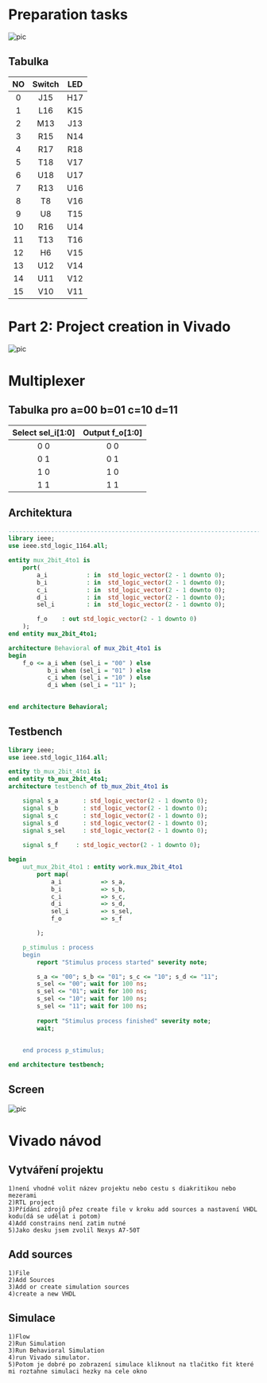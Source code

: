 # Preparation tasks

![pic](img/LED1.png)
## Tabulka

| **NO** | **Switch** |  **LED**  |
| :-: | :-: | :-: |
| 0 | J15 | H17 |
| 1 | L16 | K15 |
| 2 | M13 | J13 |
| 3 | R15 | N14 |
| 4 | R17 | R18 |
| 5 | T18 | V17 |
| 6 | U18 | U17 |
| 7 | R13 | U16 |
| 8 | T8 | V16 |
| 9 | U8 | T15 |
| 10 | R16 | U14 |
| 11 | T13 | T16 |
| 12 | H6 | V15 |
| 13 | U12 | V14 |
| 14 | U11 | V12 |
| 15 | V10 | V11 |

# Part 2: Project creation in Vivado
![pic](img/1.png)
# Multiplexer
## Tabulka pro a=00 b=01 c=10 d=11
| **Select sel_i[1:0]** | **Output f_o[1:0]** |
| :-: | :-: |
| 0 0 | 0 0 |
| 0 1 | 0 1|
| 1 0 | 1 0 |
| 1 1 | 1 1 |


## Architektura
```VHDL
------------------------------------------------------------------------
library ieee;
use ieee.std_logic_1164.all;

entity mux_2bit_4to1 is
    port(
        a_i           : in  std_logic_vector(2 - 1 downto 0);
        b_i           : in  std_logic_vector(2 - 1 downto 0);
        c_i           : in  std_logic_vector(2 - 1 downto 0);
        d_i           : in  std_logic_vector(2 - 1 downto 0);
        sel_i         : in  std_logic_vector(2 - 1 downto 0);

        f_o    : out std_logic_vector(2 - 1 downto 0)
    );
end entity mux_2bit_4to1;

architecture Behavioral of mux_2bit_4to1 is
begin
    f_o <= a_i when (sel_i = "00" ) else
           b_i when (sel_i = "01" ) else
           c_i when (sel_i = "10" ) else
           d_i when (sel_i = "11" );
    

end architecture Behavioral;

```
## Testbench
```VHDL
library ieee;
use ieee.std_logic_1164.all;

entity tb_mux_2bit_4to1 is
end entity tb_mux_2bit_4to1;
architecture testbench of tb_mux_2bit_4to1 is

    signal s_a       : std_logic_vector(2 - 1 downto 0);
    signal s_b       : std_logic_vector(2 - 1 downto 0);
    signal s_c       : std_logic_vector(2 - 1 downto 0);
    signal s_d       : std_logic_vector(2 - 1 downto 0);
    signal s_sel     : std_logic_vector(2 - 1 downto 0);
    
    signal s_f     : std_logic_vector(2 - 1 downto 0);

begin
    uut_mux_2bit_4to1 : entity work.mux_2bit_4to1
        port map(
            a_i           => s_a,
            b_i           => s_b,
            c_i           => s_c,
            d_i           => s_d,
            sel_i         => s_sel,
            f_o           => s_f

        );

    p_stimulus : process
    begin
        report "Stimulus process started" severity note;

        s_a <= "00"; s_b <= "01"; s_c <= "10"; s_d <= "11";
        s_sel <= "00"; wait for 100 ns;
        s_sel <= "01"; wait for 100 ns;
        s_sel <= "10"; wait for 100 ns;
        s_sel <= "11"; wait for 100 ns;
        
        report "Stimulus process finished" severity note;
        wait;
    
    
    end process p_stimulus;

end architecture testbench;

```
## Screen
![pic](img/2.png)
# Vivado návod
## Vytváření projektu
```
1)není vhodné volit název projektu nebo cestu s diakritikou nebo mezerami
2)RTL project
3)Přídání zdrojů přez create file v kroku add sources a nastavení VHDL kodu(dá se udělat i potom)
4)Add constrains není zatim nutné
5)Jako desku jsem zvolil Nexys A7-50T
```
## Add sources
```
1)File
2)Add Sources
3)Add or create simulation sources
4)create a new VHDL
```
## Simulace
```
1)Flow
2)Run Simulation
3)Run Behavioral Simulation
4)run Vivado simulator.
5)Potom je dobré po zobrazení simulace kliknout na tlačitko fit které mi roztahne simulaci hezky na cele okno
```
